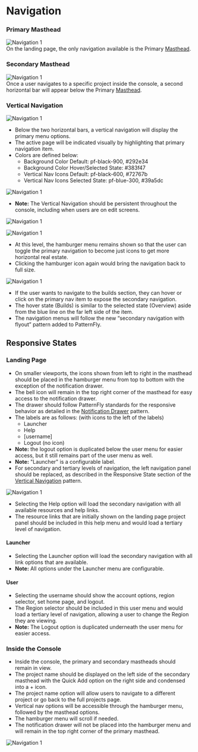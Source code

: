 # Navigation

### Primary Masthead
![Navigation 1](img/PrimaryMasthead.png)  
On the landing page, the only navigation available is the Primary [Masthead](./masthead.md).

### Secondary Masthead
![Navigation 1](img/SecondaryMasthead.png)  
Once a user navigates to a specific project inside the console, a second horizontal bar will appear below the Primary [Masthead](./masthead.md).


### Vertical Navigation
![Navigation 1](img/openshift-origin-content-1.png)
- Below the two horizontal bars, a vertical navigation will display the primary menu options.
- The active page will be indicated visually by highlighting that primary navigation item.
- Colors are defined below:
	- Background Color Default: pf-black-900, #292e34
	- Background Color Hover/Selected State: #383f47
	- Vertical Nav Icons Default: pf-black-600, #72767b
	- Vertical Nav Icons Selected State: pf-blue-300, #39a5dc

![Navigation 1](img/openshift-origin-content.png)
- **Note:** The Vertical Navigation should be persistent throughout the console, including when users are on edit screens.

![Navigation 1](img/NAVIGATION-3.png)

![Navigation 1](img/NAVIGATION-4.png)

- At this level, the hamburger menu remains shown so that the user can toggle the primary navigation to become just icons to get more horizontal real estate.
- Clicking the hamburger icon again would bring the navigation back to full size.

![Navigation 1](img/NAVIGATION-3B.png)

- If the user wants to navigate to the builds section, they can hover or click on the primary nav item to expose the secondary navigation.
- The hover state (Builds) is similar to the selected state (Overview) aside from the blue line on the far left side of the item.
- The navigation menus will follow the new “secondary navigation with flyout” pattern  added to PatternFly.

## Responsive States

### Landing Page
- On smaller viewports, the icons shown from left to right in the masthead should be placed in the hamburger menu from top to bottom with the exception of the notification drawer.
- The bell icon will remain in the top right corner of the masthead for easy access to the notification drawer.
- The drawer should follow PatternFly standards for the responsive behavior as detailed in the [Notification Drawer](http://www.patternfly.org/pattern-library/communication/notification-drawer/#/design) pattern.
- The labels are as follows: (with icons to the left of the labels)
	- Launcher
	- Help
	- [username]
	- Logout (no icon)
- **Note:** the logout option is duplicated below the user menu for easier access, but it still remains part of the user menu as well.
- **Note:** "Launcher" is a configurable label.
- For secondary and tertiary levels of navigation, the left navigation panel should be replaced, as described in the Responsive State section of the [Vertical Navigation](http://www.patternfly.org/pattern-library/navigation/vertical-navigation/#/design) pattern.

![Navigation 1](img/NAVIGATION-6.png)

- Selecting the Help option will load the secondary navigation with all available resources and help links.
- The resource links that are initially shown on the landing page project panel should be included in this help menu and would load a tertiary level of navigation.

#### Launcher

- Selecting the Launcher option will load the secondary navigation with all link options that are available.
- **Note:** All options under the Launcher menu are configurable.  

#### User

- Selecting the username should show the account options, region selector, set home page, and logout.
- The Region selector should be included in this user menu and would load a tertiary level of navigation, allowing a user to change the Region they are viewing.
- **Note:** The Logout option is duplicated underneath the user menu for easier access.

### Inside the Console

- Inside the console, the primary and secondary mastheads should remain in view.
- The project name should be displayed on the left side of the secondary masthead with the Quick Add option on the right side and condensed into a + icon.
- The project name option will allow users to navigate to a different project or go back to the full projects page.
- Vertical nav options will be accessible through the hamburger menu, followed by the masthead options.
- The hamburger menu will scroll if needed.
- The notification drawer will not be placed into the hamburger menu and will remain in the top right corner of the primary masthead.

![Navigation 1](img/NAVIGATION-07.png)

